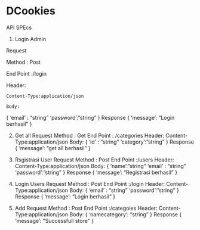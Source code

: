 # DCookies

API SPEcs

1. Login Admin

Request

Method : Post

End Point :/login

Header:
    
    Content-Type:application/json
    
    Body:
{
    ‘email’ : “string”
    ‘password’:”string”
    }
Response
{
    ‘message’: “Login berhasil”
}

2. Get all
Request
Method : Get
End Point : /categories
Header:
	Content-Type:application/json
Body:
{
	‘id’ : “string”
	‘category’:”string”
}
Response
{
	‘message’: “get all berhasil”
}


3. Rsgistrasi User
Request
Method : Post
End Point :/users
Header:
	Content-Type:application/json
Body:
{
	‘name’:”string”
	‘email’ : “string”
	‘password’:”string”
}
Response
{
	‘message’: “Registrasi berhasil”
}

4. Login Users
Request
Method : Post
End Point :/login
Header:
	Content-Type:application/json
Body:
{
	‘email’ : “string”
	‘password’:”string”
}
Response
{
	‘message’: “Login berhasil”
}

5. Add
Request
Method : Post
End Point :/categoies
Header:
	Content-Type:application/json
Body:
{
	‘namecategory’: “string”
}
Response
{
	‘message’: "Successfull store"
}
